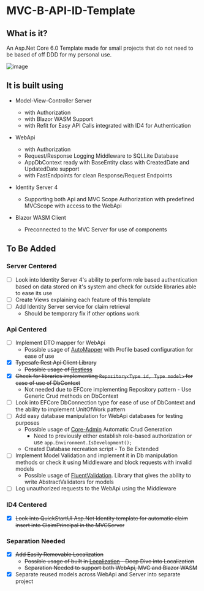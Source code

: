 # MVC-B-API-ID-Template

## What is it?

An Asp.Net Core 6.0 Template made for small projects that do not need to be based of off DDD for my personal use.

![image](https://user-images.githubusercontent.com/49447848/189417096-97ca0eae-018f-4a88-a026-d2d63c66aa32.png)

## It is built using

- Model-View-Controller Server

    - with Authorization
    - with Blazor WASM Support
    - with Refit for Easy API Calls integrated with ID4 for Authentication

- WebApi

    - with Authorization
    - Request/Response Logging Middleware to SQLLite Database
    - AppDbContext ready with BaseEntity class with CreatedDate and UpdatedDate support
    - with FastEndpoints for clean Response/Request Endpoints

- Identity Server 4

    - Supporting both Api and MVC Scope Authorization with predefined MVCScope with access to the WebApi

- Blazor WASM Client
    - Preconnected to the MVC Server for use of components

## To Be Added

### Server Centered

- [ ] Look into Identity Server 4's ability to perform role based authentication based on data stored on it's system and
  check for outside libraries able to ease its use
- [ ] Create Views explaining each feature of this template
- [ ] Add Identity Server service for claim retrieval
    - Should be temporary fix if other options work

### Api Centered

- [ ] Implement DTO mapper for WebApi
    - Possible usage of [AutoMapper](https://docs.automapper.org/en/stable/Getting-started.html) with Profile based
      configuration for ease of use
- [x] ~~Typesafe Rest Api Client Library~~
    - ~~Possible usage
      of [Restless](https://github.com/letsar/RestLess "Compilation Time Generated Rest Api Client Library")~~
- [x] ~~Check for libraries implementing `Repository<Type id, Type model>` for ease of use of DbContext~~
    - Not needed due to EFCore implementing Repository pattern - Use Generic Crud methods on DbContext
- [ ] Look into EFCore DbConnection type for ease of use of DbContext and the ability to implement UnitOfWork pattern
- [ ] Add easy database manipulation for WebApi databases for testing purposes
    - Possible usage of [Core-Admin](https://github.com/edandersen/core-admin) Automatic Crud Generation
        - Need to previously either establish role-based authorization or use `app.Environment.IsDevelopment();`
    - Created Database recreation script - To Be Extended
- [ ] Implement Model Validation and implement it in Db manipulation methods or check it using Middleware and block
  requests with invalid models
    - Possible usage of [FluentValidation](https://github.com/FluentValidation/FluentValidation). Library that gives the
      ability to write AbstractValidators for models
- [ ] Log unauthorized requests to the WebApi using the Middleware

### ID4 Centered

- [x] ~~Look into QuickStartUI Asp.Net Identity template for automatic claim insert into ClaimPrincipal in the
  MVCServer~~

### Separation Needed

- [x] ~~Add Easily Removable Localization~~
    - ~~Possible usage of built
      in [Localization](https://www.codemag.com/Article/2009081/A-Deep-Dive-into-ASP.NET-Core-Localization) - Deep Dive
      into Localization~~
    - ~~Separation Needed to support both WebApi, MVC and Blazor WASM~~
- [x] Separate reused models across WebApi and Server into separate project
